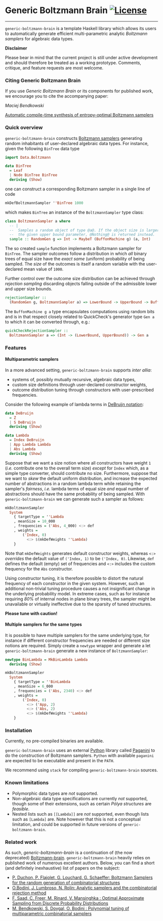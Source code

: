 # Generic Boltzmann Brain [![License](https://img.shields.io/badge/license-BSD--3-orange.svg)](https://tldrlegal.com/license/bsd-3-clause-license-(revised))
-------------------------

`generic-boltzmann-brain` is a template Haskell library which allows its users
to automatically generate efficient multi-parametric analytic *Boltzmann
samplers* for algebraic data types.

**Disclaimer**

Please bear in mind that the current project is still under active development
and should therefore be treated as a working prototype. Comments, critique, and
feature requests are most welcome.

### Citing Generic Boltzmann Brain
If you use *Generic Boltzmann Brain* or its components for published work,  we encourage you to cite the accompanying paper:

*Maciej Bendkowski*

[Automatic compile-time synthesis of entropy-optimal Boltzmann samplers](https://maciej-bendkowski.github.io/generic-boltzmann-brain.pdf)

### Quick overview

`generic-boltzmann-brain` constructs [Boltzmann
samplers](https://en.wikipedia.org/wiki/Boltzmann_sampler) generating random
inhabitants of user-declared algebraic data types. For instance, given the
following `BinTree` data type

```hs
import Data.Boltzmann

data BinTree
  = Leaf
  | Node BinTree BinTree
  deriving (Show)
```

one can construct a corresponding Boltzmann sampler in a single line of code

``` hs
mkDefBoltzmannSampler ''BinTree 1000
```

which makes `BinTree` an instance of the `BoltzmannSampler` type class:

``` hs
class BoltzmannSampler a where
  -- |
  --  Samples a random object of type @a@. If the object size is larger than
  --  the given upper bound parameter, @Nothing@ is returned instead.
  sample :: RandomGen g => Int -> MaybeT (BuffonMachine g) (a, Int)
```

The so created `sample` function implements a Boltzmann sampler for `BinTree`.
The sampler outcomes follow a distribution in which *all* binary trees of equal
size have the *exact same* (uniform) probability of being sampled. The *size* of
the outcomes is itself a random variable with the user-declared mean value of
`1000`.

Further control over the outcome size distribution can be achieved through
*rejection sampling* discarding objects falling outside of the admissible lower
and upper size bounds.

``` hs
rejectionSampler ::
  (RandomGen g, BoltzmannSampler a) => LowerBound -> UpperBound -> BuffonMachine g a
```

The `BuffonMachine g a` type encapsulates computations using random bits and is
in that respect closely related to QuickCheck's generator type `Gen a` to which
it can be converted through, e.g.:

``` hs
quickCheckRejectionSampler ::
  BoltzmannSampler a => (Int -> (LowerBound, UpperBound)) -> Gen a
```

### Features

#### Multiparametric samplers

In a more advanced setting, `generic-boltzmann-brain` supports *inter allia*:
- systems of, possibly mutually recursive, algebraic data types,
- custom size definitions through user-declared constructor weights,
- outcome distribution tuning through constructors with user-prescribed frequencies.

Consider the following example of lambda terms in [DeBruijn notation](https://en.wikipedia.org/wiki/De_Bruijn_notation):

``` hs
data DeBruijn
  = Z
  | S DeBruijn
  deriving (Show)

data Lambda
  = Index DeBruijn
  | App Lambda Lambda
  | Abs Lambda
  deriving (Show)
```

Suppose that we want a size notion where all constructors have weight
`1` (*i.e.* contribute one to the overall term size) *except* for `Index` which,
as a simple type converter, should contribute no size. Furthermore, suppose that
we want to *skew* the default uniform distribution, and increase the expected number
of abstractions in a random lambda term while retaining the sampler's *fairness*, *i.e.*
lambda terms of equal size *and* equal number of abstractions should have the same
probability of being sampled. With `generic-boltzmann-brain` we can generate such
a sampler as follows:

``` hs
mkBoltzmannSampler
  System
    { targetType = ''Lambda
    , meanSize = 10_000
    , frequencies = ('Abs, 4_000) <:> def
    , weights =
        ('Index, 0)
          <:> $(mkDefWeights ''Lambda)
    }
```

Note that `mkDefWeights` generates default constructor weights, whereas `<:>`
*overrides* the default value of `('Index, 1)` to be `('Index, 0)`. Likewise,
`def` defines the default (empty) set of frequencies and `<:>` includes
the custom frequency for the `Abs` constructor.

Using constructor tuning, it is therefore possible to distort the natural
frequency of each constructor in the given system. However, such an additional
non-trivial tuning procedure causes a not insignificant change in the underlying
probability model. In extreme cases, such as for instance requiring *80%* of
internal nodes in plane binary trees, the sampler might be unavailable or
virtually ineffective due to the sparsity of tuned structures.

**Please tune with caution!**

#### Multiple samplers for the same types

It is possible to have multiple samplers for the same underlying type, for
instance if different constructor frequencies are needed or different size
notions are required. Simply create a `newtype` wrapper and generate a let
`generic-boltzmann-brain` generate a new instance of `BoltzmannSampler`:

``` hs
newtype BinLambda = MkBinLambda Lambda
  deriving (Show)

mkBoltzmannSampler
  System
    { targetType = ''BinLambda
    , meanSize = 6_000
    , frequencies = ('Abs, 2340) <:> def
    , weights =
        ('Index, 0)
          <:> ('App, 2)
          <:> ('Abs, 2)
          <:> $(mkDefWeights ''Lambda)
    }
```

### Installation
Currently, no pre-compiled binaries are available.

`generic-boltzmann-brain` uses an external [Python](https://www.python.org/) library
called [Paganini](https://github.com/maciej-bendkowski/paganini) to do the construction
of Boltzmann samplers. `Python` with available `paganini` are expected to be executable
and present in the `PATH`.

We recommend using `stack` for compiling `generic-boltzmann-brain` sources.

### Known limitations

- Polymorphic data types are *not* supported.
- Non-algebraic data type specifications are currently *not* supported, though
  some of their extensions, such as certain *Pólya structures* are *feasible*.
- Nested lists such as `[[Lambda]]` are *not* supported, even though lists such
  as `[Lambda]` are. Note however that this is not a conceptual limitation, and
  could be supported in future versions of `generic-boltzmann-brain`.

### Related work

As such, *generic-boltzmann-brain* is a continuation of (the now deprecated)
[Boltzmann-brain](https://github.com/maciej-bendkowski/boltzmann-brain).
`generic-boltzmann-brain` heavily relies on published work of numerous excellent
authors. Below, you can find a short (and definitely inexhaustive) list of
papers on the subject:

- [P. Duchon, P. Flajolet, G. Louchard. G. Schaeffer: Boltzmann Samplers for
   the random generation of combinatorial
structures](http://algo.inria.fr/flajolet/Publications/DuFlLoSc04.pdf)
- [O.Bodini, J. Lumbroso, N. Rolin: Analytic samplers and the combinatorial rejection method](https://dl.acm.org/citation.cfm?id=2790220&dl=ACM&coll=DL)
- [F. Saad, C. Freer, M. Rinard, V. Mansinghka : Optimal Approximate Sampling from Discrete Probability Distributions](https://arxiv.org/pdf/2001.04555.pdf)
- [M. Bendkowski, S. Dovgal, O. Bodini : Polynomial tuning of multiparametric combinatorial
samplers](https://epubs.siam.org/doi/10.1137/1.9781611975062.9)
